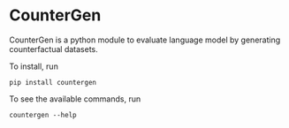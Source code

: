 # CounterGen

CounterGen is a python module to evaluate language model by generating counterfactual datasets.

To install, run

```console
pip install countergen
```

To see the available commands, run

```console
countergen --help
```
